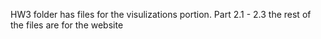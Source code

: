 HW3 folder has files for the visulizations portion. Part 2.1 - 2.3
the rest of the files are for the website
